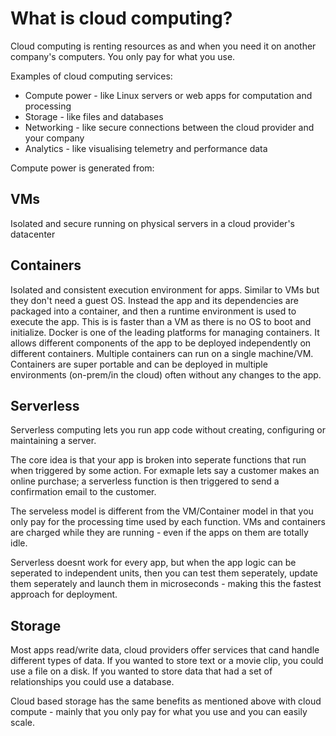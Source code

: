# What is cloud computing?

Cloud computing is renting resources as and when you need it on another company's computers. You only pay for what you use.

Examples of cloud computing services:

- Compute power - like Linux servers or web apps for computation and processing
- Storage - like files and databases
- Networking - like secure connections between the cloud provider and your company
- Analytics - like visualising telemetry and performance data

Compute power is generated from:

## VMs

Isolated and secure running on physical servers in a cloud provider's datacenter

## Containers

Isolated and consistent execution environment for apps. Similar to VMs but they don't need a guest OS. Instead the app and its dependencies are packaged into a container, and then a runtime environment is used to execute the app. This is is faster than a VM as there is no OS to boot and initialize. Docker is one of the leading platforms for managing containers. It allows different components of the app to be deployed independently on different containers. Multiple containers can run on a single machine/VM. Containers are super portable and can be deployed in multiple environments (on-prem/in the cloud) often without any changes to the app.

## Serverless

Serverless computing lets you run app code without creating, configuring or maintaining a server.

The core idea is that your app is broken into seperate functions that run when triggered by some action. For exmaple lets say a customer makes an online purchase; a serverless function is then triggered to send a confirmation email to the customer.

The serveless model is different from the VM/Container model in that you only pay for the processing time used by each function. VMs and containers are charged while they are running - even if the apps on them are totally idle.

Serverless doesnt work for every app, but when the app logic can be seperated to independent units, then you can test them seperately, update them seperately and launch them in microseconds - making this the fastest approach for deployment.

## Storage

Most apps read/write data, cloud providers offer services that cand handle different types of data. If you wanted to store text or a movie clip, you could use a file on a disk. If you wanted to store data that had a set of relationships you could use a database.

Cloud based storage has the same benefits as mentioned above with cloud compute - mainly that you only pay for what you use and you can easily scale.
